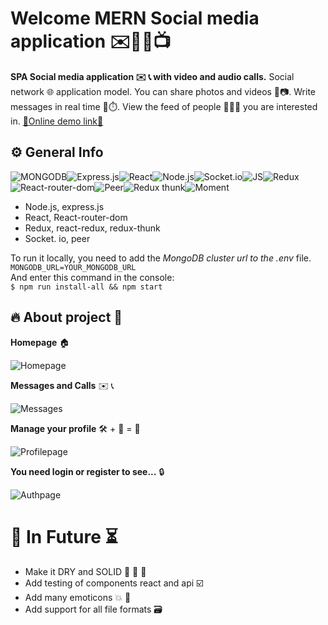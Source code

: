 # Welcome MERN Social media application ✉️💬👾📺

**SPA Social media application ✉️ 📞 with video and audio calls.**  Social network 🌐 application model. You can share photos and videos 🤳📷. Write messages in real time 💬⏱️. View the feed of people 🧑‍🤝‍🧑  you are interested in.  <a href="https://frozen-woodland-04787.herokuapp.com/" target="_blank"/> :link:Online demo link:link:<a/>
## ⚙️ General Info
![MONGODB](https://img.shields.io/badge/MongoDB-4EA94B?style=for-the-badge&logo=mongodb&logoColor=white)![Express.js](https://img.shields.io/badge/Express.js-404D59?style=for-the-badge)![React](https://img.shields.io/badge/React-20232A?style=for-the-badge&logo=react&logoColor=61DAFB)![Node.js](https://img.shields.io/badge/Node.js-43853D?style=for-the-badge&logo=node.js&logoColor=white)![Socket.io](https://img.shields.io/badge/Socket.io-DC143C?style=for-the-badge&logo=javascript&logoColor=white)![JS](https://img.shields.io/badge/JavaScript-F7DF1E?style=for-the-badge&logo=javascript&logoColor=black)![Redux](https://img.shields.io/badge/Redux-593D88?style=for-the-badge&logo=redux&logoColor=white)![React-router-dom](https://img.shields.io/badge/React_Router-CA4245?style=for-the-badge&logo=react-router&logoColor=white)![Peer](https://img.shields.io/badge/Peer-008B8B?style=for-the-badge&logo=javascript&logoColor=61DAFB)![Redux thunk](https://img.shields.io/badge/Redux_thunk-FF69B4?style=for-the-badge&logo=redux&logoColor=black)![Moment](https://img.shields.io/badge/Moment-FF8C00?style=for-the-badge&logo=javascript&logoColor=black)
 - Node.js, express.js
 - React, React-router-dom
 - Redux, react-redux, redux-thunk
 -  Socket. io, peer
 
To run it locally, you need to add the *MongoDB cluster url to the .env* file.<br/>
`MONGODB_URL=YOUR_MONGODB_URL`<br/>
And enter this command in the console:<br/>
`$ npm run install-all && npm start`
 
 
## 🔥 About project 👀
**Homepage** 🏠

![Homepage]( https://i.ibb.co/PYy1YMQ/Peek-2021-08-17-13-59.gif)

**Messages and Calls** ✉️ 📞

![Messages]( https://i.ibb.co/nbyN557/Peek-2021-08-17-15-06.gif)

**Manage your profile** 🛠️ + 🐬  = 🦈
 
![Profilepage]( https://i.ibb.co/qNbxcLV/Peek-2021-08-17-15-12.gif)

**You need login or register to see...** 🔒

![Authpage]( https://i.ibb.co/Sy2QCky/Peek-2021-08-17-13-54.gif)
# 🔮 In Future ⏳
-  Make it DRY and SOLID 🧹 🧼 🚿
- Add testing of components react and api ☑️
 - Add many emoticons 💥 💯
 - Add support for all file formats 🗃️
